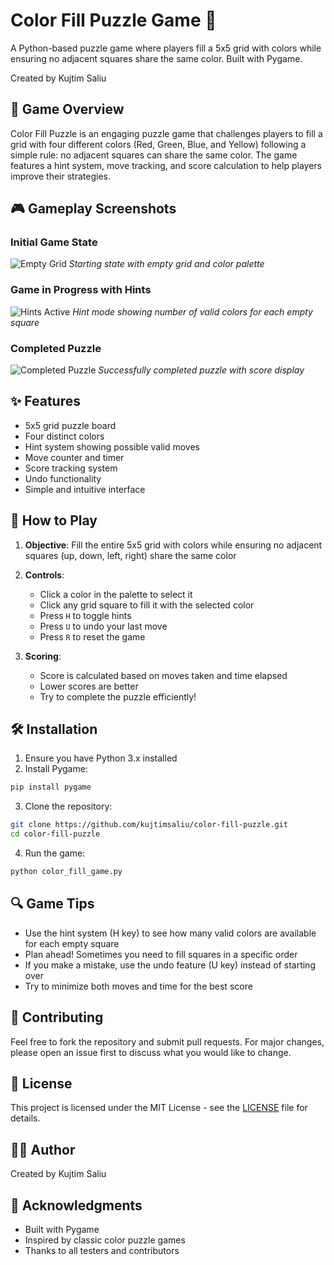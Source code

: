 # Color Fill Puzzle Game 🎨

A Python-based puzzle game where players fill a 5x5 grid with colors while ensuring no adjacent squares share the same color. Built with Pygame.

Created by Kujtim Saliu

## 📖 Game Overview

Color Fill Puzzle is an engaging puzzle game that challenges players to fill a grid with four different colors (Red, Green, Blue, and Yellow) following a simple rule: no adjacent squares can share the same color. The game features a hint system, move tracking, and score calculation to help players improve their strategies.

## 🎮 Gameplay Screenshots

### Initial Game State
![Empty Grid](screenshot1.png)
*Starting state with empty grid and color palette*

### Game in Progress with Hints
![Hints Active](screenshot3.png)
*Hint mode showing number of valid colors for each empty square*

### Completed Puzzle
![Completed Puzzle](screenshot2.png)
*Successfully completed puzzle with score display*

## ✨ Features

- 5x5 grid puzzle board
- Four distinct colors
- Hint system showing possible valid moves
- Move counter and timer
- Score tracking system
- Undo functionality
- Simple and intuitive interface

## 🎯 How to Play

1. **Objective**: Fill the entire 5x5 grid with colors while ensuring no adjacent squares (up, down, left, right) share the same color

2. **Controls**:
   - Click a color in the palette to select it
   - Click any grid square to fill it with the selected color
   - Press `H` to toggle hints
   - Press `U` to undo your last move
   - Press `R` to reset the game

3. **Scoring**:
   - Score is calculated based on moves taken and time elapsed
   - Lower scores are better
   - Try to complete the puzzle efficiently!

## 🛠️ Installation

1. Ensure you have Python 3.x installed
2. Install Pygame:
```bash
pip install pygame
```

3. Clone the repository:
```bash
git clone https://github.com/kujtimsaliu/color-fill-puzzle.git
cd color-fill-puzzle
```

4. Run the game:
```bash
python color_fill_game.py
```

## 🔍 Game Tips

- Use the hint system (H key) to see how many valid colors are available for each empty square
- Plan ahead! Sometimes you need to fill squares in a specific order
- If you make a mistake, use the undo feature (U key) instead of starting over
- Try to minimize both moves and time for the best score

## 🤝 Contributing

Feel free to fork the repository and submit pull requests. For major changes, please open an issue first to discuss what you would like to change.

## 📝 License

This project is licensed under the MIT License - see the [LICENSE](LICENSE) file for details.

## 🙋‍♂️ Author

Created by Kujtim Saliu

## 🌟 Acknowledgments

- Built with Pygame
- Inspired by classic color puzzle games
- Thanks to all testers and contributors
